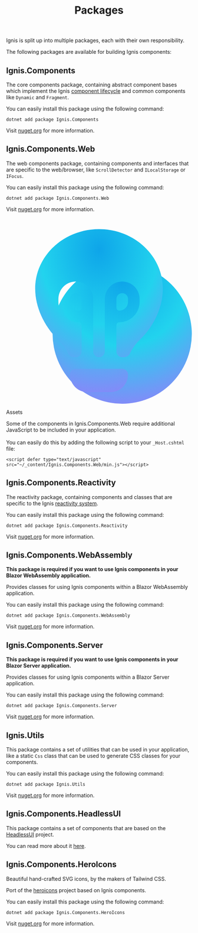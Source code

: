 ﻿---
order: 0
title: Packages
category: Components
permalink: /components/packages
---

Ignis is split up into multiple packages, each with their own responsibility.

The following packages are available for building Ignis components:

## Ignis.Components

The core components package, containing abstract component bases which implement the
Ignis [component lifecycle](/docs/components/lifecycle) and common components like `Dynamic` and `Fragment`.

You can easily install this package using the following command:

```shell
dotnet add package Ignis.Components
```

Visit [nuget.org](https://www.nuget.org/packages/Ignis.Components) for more information.

## Ignis.Components.Web

The web components package, containing components and interfaces that are specific to the web/browser,
like `ScrollDetector` and `ILocalStorage` or `IFocus`.

You can easily install this package using the following command:

```shell
dotnet add package Ignis.Components.Web
```

Visit [nuget.org](https://www.nuget.org/packages/Ignis.Components.Web) for more information.

<div class="my-8 flex rounded-3xl p-6 bg-sky-50 dark:bg-slate-800/60 dark:ring-1 dark:ring-slate-300/10">
    <svg aria-hidden="true" viewBox="0 0 32 32" fill="none" class="h-8 w-8 flex-none [--icon-foreground:theme(colors.slate.900)] [--icon-background:theme(colors.white)]"><defs><radialGradient cx="0" cy="0" r="1" gradientUnits="userSpaceOnUse" id=":rd:-gradient" gradientTransform="matrix(0 21 -21 0 20 11)"><stop stop-color="#0EA5E9"></stop><stop stop-color="#22D3EE" offset=".527"></stop><stop stop-color="#818CF8" offset="1"></stop></radialGradient><radialGradient cx="0" cy="0" r="1" gradientUnits="userSpaceOnUse" id=":rd:-gradient-dark" gradientTransform="matrix(0 24.5001 -19.2498 0 16 5.5)"><stop stop-color="#0EA5E9"></stop><stop stop-color="#22D3EE" offset=".527"></stop><stop stop-color="#818CF8" offset="1"></stop></radialGradient></defs><g class="dark:hidden"><circle cx="20" cy="20" r="12" fill="url(#:rd:-gradient)"></circle><path fill-rule="evenodd" clip-rule="evenodd" d="M20 24.995c0-1.855 1.094-3.501 2.427-4.792C24.61 18.087 26 15.07 26 12.231 26 7.133 21.523 3 16 3S6 7.133 6 12.23c0 2.84 1.389 5.857 3.573 7.973C10.906 21.494 12 23.14 12 24.995V27a2 2 0 0 0 2 2h4a2 2 0 0 0 2-2v-2.005Z" class="fill-[var(--icon-background)]" fill-opacity="0.5"></path><path d="M25 12.23c0 2.536-1.254 5.303-3.269 7.255l1.391 1.436c2.354-2.28 3.878-5.547 3.878-8.69h-2ZM16 4c5.047 0 9 3.759 9 8.23h2C27 6.508 21.998 2 16 2v2Zm-9 8.23C7 7.76 10.953 4 16 4V2C10.002 2 5 6.507 5 12.23h2Zm3.269 7.255C8.254 17.533 7 14.766 7 12.23H5c0 3.143 1.523 6.41 3.877 8.69l1.392-1.436ZM13 27v-2.005h-2V27h2Zm1 1a1 1 0 0 1-1-1h-2a3 3 0 0 0 3 3v-2Zm4 0h-4v2h4v-2Zm1-1a1 1 0 0 1-1 1v2a3 3 0 0 0 3-3h-2Zm0-2.005V27h2v-2.005h-2ZM8.877 20.921C10.132 22.136 11 23.538 11 24.995h2c0-2.253-1.32-4.143-2.731-5.51L8.877 20.92Zm12.854-1.436C20.32 20.852 19 22.742 19 24.995h2c0-1.457.869-2.859 2.122-4.074l-1.391-1.436Z" class="fill-[var(--icon-foreground)]"></path><path d="M20 26a1 1 0 1 0 0-2v2Zm-8-2a1 1 0 1 0 0 2v-2Zm2 0h-2v2h2v-2Zm1 1V13.5h-2V25h2Zm-5-11.5v1h2v-1h-2Zm3.5 4.5h5v-2h-5v2Zm8.5-3.5v-1h-2v1h2ZM20 24h-2v2h2v-2Zm-2 0h-4v2h4v-2Zm-1-10.5V25h2V13.5h-2Zm2.5-2.5a2.5 2.5 0 0 0-2.5 2.5h2a.5.5 0 0 1 .5-.5v-2Zm2.5 2.5a2.5 2.5 0 0 0-2.5-2.5v2a.5.5 0 0 1 .5.5h2ZM18.5 18a3.5 3.5 0 0 0 3.5-3.5h-2a1.5 1.5 0 0 1-1.5 1.5v2ZM10 14.5a3.5 3.5 0 0 0 3.5 3.5v-2a1.5 1.5 0 0 1-1.5-1.5h-2Zm2.5-3.5a2.5 2.5 0 0 0-2.5 2.5h2a.5.5 0 0 1 .5-.5v-2Zm2.5 2.5a2.5 2.5 0 0 0-2.5-2.5v2a.5.5 0 0 1 .5.5h2Z" class="fill-[var(--icon-foreground)]"></path></g><g class="hidden dark:inline"><path fill-rule="evenodd" clip-rule="evenodd" d="M16 2C10.002 2 5 6.507 5 12.23c0 3.144 1.523 6.411 3.877 8.691.75.727 1.363 1.52 1.734 2.353.185.415.574.726 1.028.726H12a1 1 0 0 0 1-1v-4.5a.5.5 0 0 0-.5-.5A3.5 3.5 0 0 1 9 14.5V14a3 3 0 1 1 6 0v9a1 1 0 1 0 2 0v-9a3 3 0 1 1 6 0v.5a3.5 3.5 0 0 1-3.5 3.5.5.5 0 0 0-.5.5V23a1 1 0 0 0 1 1h.36c.455 0 .844-.311 1.03-.726.37-.833.982-1.626 1.732-2.353 2.354-2.28 3.878-5.547 3.878-8.69C27 6.507 21.998 2 16 2Zm5 25a1 1 0 0 0-1-1h-8a1 1 0 0 0-1 1 3 3 0 0 0 3 3h4a3 3 0 0 0 3-3Zm-8-13v1.5a.5.5 0 0 1-.5.5 1.5 1.5 0 0 1-1.5-1.5V14a1 1 0 1 1 2 0Zm6.5 2a.5.5 0 0 1-.5-.5V14a1 1 0 1 1 2 0v.5a1.5 1.5 0 0 1-1.5 1.5Z" fill="url(#:rd:-gradient-dark)"></path></g></svg>
    <div class="ml-4 flex-auto">
        <p class="m-0 font-display text-xl text-sky-900 dark:text-sky-400">
            Assets
        </p>
        <div class="prose mt-2.5 text-sky-800 [--tw-prose-background:theme(colors.sky.50)] prose-a:text-sky-900 prose-code:text-sky-900 dark:text-slate-300 dark:prose-code:text-slate-300">
            <p>
                Some of the components in Ignis.Components.Web require additional JavaScript to be included in your application.
                <br/>
                <br/>
                You can easily do this by adding the following script to your <code>_Host.cshtml</code> file:
            </p>
            <pre><code class="language-html">&lt;script defer type="text/javascript" src="~/_content/Ignis.Components.Web/min.js"&gt;&lt;/script&gt;</code></pre>
        </div>
    </div>
</div>

## Ignis.Components.Reactivity

The reactivity package, containing components and classes that are specific to the
Ignis [reactivity system](/docs/components/reactivity).

You can easily install this package using the following command:

```shell
dotnet add package Ignis.Components.Reactivity
```

Visit [nuget.org](https://www.nuget.org/packages/Ignis.Components.Reactivity) for more information.

## Ignis.Components.WebAssembly

**This package is required if you want to use Ignis components in your Blazor WebAssembly application.**

Provides classes for using Ignis components within a Blazor WebAssembly application.

You can easily install this package using the following command:

```shell
dotnet add package Ignis.Components.WebAssembly
```

Visit [nuget.org](https://www.nuget.org/packages/Ignis.Components.WebAssembly) for more information.

## Ignis.Components.Server

**This package is required if you want to use Ignis components in your Blazor Server application.**

Provides classes for using Ignis components within a Blazor Server application.

You can easily install this package using the following command:

```shell
dotnet add package Ignis.Components.Server
```

Visit [nuget.org](https://www.nuget.org/packages/Ignis.Components.Server) for more information.

## Ignis.Utils

This package contains a set of utilities that can be used in your application, like a static `Css` class that can be
used to generate CSS classes for your components.

You can easily install this package using the following command:

```shell
dotnet add package Ignis.Utils
```

Visit [nuget.org](https://www.nuget.org/packages/Ignis.Utils) for more information.

## Ignis.Components.HeadlessUI

This package contains a set of components that are based on the [HeadlessUI](https://headlessui.com) project.

You can read more about it [here](/docs/components/headlessUI).

## Ignis.Components.HeroIcons

Beautiful hand-crafted SVG icons, by the makers of Tailwind CSS.

Port of the [heroicons](https://heroicons.com) project based on Ignis components.

You can easily install this package using the following command:

```shell
dotnet add package Ignis.Components.HeroIcons
```

Visit [nuget.org](https://www.nuget.org/packages/Ignis.Components.HeroIcons) for more information.
